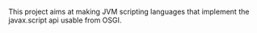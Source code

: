 This project aims at making JVM scripting languages that implement the javax.script api usable from OSGI.